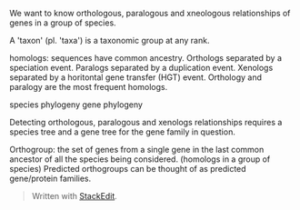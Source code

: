 We want to know orthologous, paralogous and xneologous relationships of genes in a group of species.

A 'taxon' (pl. 'taxa') is a taxonomic group at any rank.

homologs: sequences have common ancestry.
Orthologs separated by a speciation event.
Paralogs separated by a duplication event.
Xenologs separated by a horitontal gene transfer (HGT) event.
Orthology and paralogy are the most frequent homologs.

species phylogeny
gene phylogeny

Detecting orthologous, paralogous and xenologs relationships requires a species tree and a gene tree for the gene family in question.

Orthogroup: the set of genes from a single gene in the last common ancestor of all the species being considered. (homologs in a group of species)
Predicted orthogroups can be thought of as predicted gene/protein families.

> Written with [StackEdit](https://stackedit.io/).
<!--stackedit_data:
eyJoaXN0b3J5IjpbMTA4MzAyODUyMCwtNDI2NDE2NDg4LDYzNj
QwNTA2NCwxMDg4MzgyMTk0LC0yMDYxNDkzOTIzLC00MzEzMDgw
NjAsMjA0NDk4NTY4Nyw3MzA5OTgxMTZdfQ==
-->